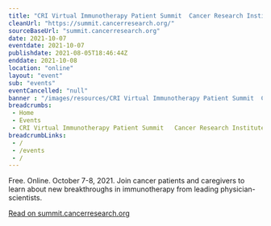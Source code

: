```yaml
--- 
title: "CRI Virtual Immunotherapy Patient Summit  Cancer Research Institute (CRI)"
cleanUrl: "https://summit.cancerresearch.org/"
sourceBaseUrl: "summit.cancerresearch.org"
date: 2021-10-07
eventdate: 2021-10-07
publishdate: 2021-08-05T18:46:44Z
enddate: 2021-10-08
location: "online"
layout: "event"
sub: "events"
eventCancelled: "null"
banner : "/images/resources/CRI Virtual Immunotherapy Patient Summit  Cancer Research Institute CRI.jpg"
breadcrumbs:
 - Home
 - Events
 - CRI Virtual Immunotherapy Patient Summit   Cancer Research Institute  CRI
breadcrumbLinks:
 - / 
 - /events
 - / 
---
```

Free. Online. October 7-8, 2021. Join cancer patients and caregivers to learn about new breakthroughs in immunotherapy from leading physician-scientists.  
  
[Read on summit.cancerresearch.org](https://summit.cancerresearch.org/)
